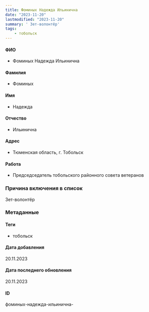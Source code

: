 ```yaml
---
title: Фоминых Надежда Ильинична
date: "2023-11-20"
lastmodified: "2023-11-20"
summary: ' Зет-волонтёр'
tags: 
    - тобольск
---
```

<!--# pp2-->
<!--## Фигурант-->
<!--### Личные данные-->
#### ФИО
- Фоминых Надежда Ильинична
#### Фамилия
- Фоминых
#### Имя
- Надежда
#### Отчество
- Ильинична
#### Адрес
- Тюменская область, г. Тобольск
#### Работа
- Председседатель тобольского районного совета ветеранов
### Причина включения в список
Зет-волонтёр
### Метаданные
#### Теги
- тобольск
#### Дата добавления
20.11.2023
#### Дата последнего обновления
20.11.2023
#### ID
фоминых-надежда-ильинична-
<!--## END;-->

